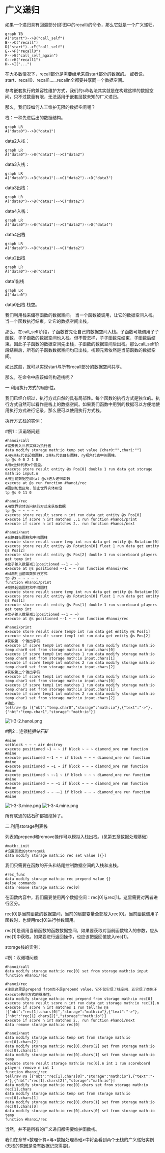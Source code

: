 # 广义递归

如果一个递归具有回溯部分(即图中的recall)的命令，那么它就是一个广义递归。

```mermaid
graph TB
A("start")-->B("call_self")
B-->C("recall")
D("start")-->E("call_self")
E-->F("recall0")
F-->G("call_self_again")
G-->H("recall1")
H-->I("...")
```

在大多数情况下，recall部分是需要继承来自start部分的数据的。
或者说，start、recall0、recall1......recalln全都要共享同一个数据空间。

参考嵌套执行的兼容性维护方式，我们的s命名法其实就是在构建这样的数据空间，只不过数量有限，无法适用于嵌套层数未知的广义递归。

那么，我们该如何人工维护无限的数据空间呢？

栈：一种先进后出的数据结构。

```mermaid
graph LR
A("data0")-->B("data1")
```

data2入栈：

```mermaid
graph LR
A("data0")-->B("data1")-->C("data2")
```

data3入栈：

```mermaid
graph LR
A("data0")-->B("data1")-->C("data2")-->D("data3")
```

data3出栈：

```mermaid
graph LR
A("data0")-->B("data1")-->C("data2")
```

data4入栈：

```mermaid
graph LR
A("data0")-->B("data1")-->C("data2")-->D("data4")
```

data4出栈

```mermaid
graph LR
A("data0")-->B("data1")-->C("data2")
```

data2出栈

```mermaid
graph LR
A("data0")-->B("data1")
```

data1出栈

```mermaid
graph LR
A("data0")
```

data0出栈
栈空。

我们利用栈来储存函数的数据空间。
当一个函数被调用，让它的数据空间入栈。当一个函数执行结束，让它的数据空间出栈。

那么，在call_self阶段，子函数首先让自己的数据空间入栈。子函数可能调用子子函数，子子函数的数据空间也入栈。但不管怎样，子子函数先结束，子函数后结束。因此子子函数的数据空间先出栈，子函数的数据空间后出栈。那么call_self阶段结束后，所有的子函数数据空间均已出栈，栈顶元素依然是当前函数的数据空间。

如此这般，就可以实现start与所有recall部分的数据空间共享。

那么，在命令中应该如何构造栈呢？

一.利用执行方式的局部性。

我们已经介绍过，执行方式自然的具有局部性。每个函数的执行方式是独立的。执行方式自然可以看作是栈上的数据空间。如果我们函数中用到的数据可以方便地使用执行方式进行记录，那么便可以使用执行方式栈。

执行方式栈的实例：

\#例1：汉诺塔问题

```mcfunction
#hanoi/call
#需要传入世界实体为执行者
data modify storage math:io temp set value {char0:"",char1:""}
#用y坐标代表起始圆柱，z坐标代表目标圆柱，ry视角代表中间圆柱。
tp @s 0 0 2 1 0
#用x坐标代表n个圆盘。
execute store result entity @s Pos[0] double 1 run data get storage math:io input.n
#用当前数据空间(at @s)进入递归函数
execute at @s run function #hanoi/rec
#回到加载区块，防止世界实体刷没
tp @s 0 11 0

#hanoi/rec
#用世界实体访问执行方式来获取数据
tp @s ~ ~ ~ ~ ~
execute store result score n int run data get entity @s Pos[0]
execute if score n int matches ..1 run function #hanoi/print
execute if score n int matches 2.. run function #hanoi/next

#hanoi/next
#交换目标圆柱和中间圆柱
execute store result score temp int run data get entity @s Rotation[0]
execute store result entity @s Rotation[0] float 1 run data get entity @s Pos[2]
execute store result entity @s Pos[2] double 1 run scoreboard players get temp int
#盘子输入数量减1(positioned ~-1 ~ ~)
execute at @s positioned ~-1 ~ ~ run function #hanoi/rec
#回溯到当前函数执行方式
tp @s ~ ~ ~ ~ ~
function #hanoi/print
#交换起始圆柱和中间圆柱
execute store result score temp int run data get entity @s Rotation[0]
execute store result entity @s Rotation[0] float 1 run data get entity @s Pos[1]
execute store result entity @s Pos[1] double 1 run scoreboard players get temp int
#盘子输入数量减1(positioned ~-1 ~ ~)
execute at @s positioned ~-1 ~ ~ run function #hanoi/rec

#hanoi/print
execute store result score temp0 int run data get entity @s Pos[1]
execute store result score temp1 int run data get entity @s Pos[2]
#获取第一个输出字符
execute if score temp0 int matches 0 run data modify storage math:io temp.char0 set from storage math:io input.chars[0]
execute if score temp0 int matches 1 run data modify storage math:io temp.char0 set from storage math:io input.chars[1]
execute if score temp0 int matches 2 run data modify storage math:io temp.char0 set from storage math:io input.chars[2]
#获取第二个输出字符
execute if score temp1 int matches 0 run data modify storage math:io temp.char1 set from storage math:io input.chars[0]
execute if score temp1 int matches 1 run data modify storage math:io temp.char1 set from storage math:io input.chars[1]
execute if score temp1 int matches 2 run data modify storage math:io temp.char1 set from storage math:io input.chars[2]
#输出
tellraw @a [{"nbt":"temp.char0","storage":"math:io"},{"text":"->"},{"nbt":"temp.char1","storage":"math:io"}]
```

![1-3-2.hanoi.png](./1-3-2.hanoi.png)

\#例2：连锁挖掘钻石矿

```mcfunction
#mine
setblock ~ ~ ~ air destroy
execute positioned ~1 ~ ~ if block ~ ~ ~ diamond_ore run function #mine
execute positioned ~-1 ~ ~ if block ~ ~ ~ diamond_ore run function #mine
execute positioned ~ ~1 ~ if block ~ ~ ~ diamond_ore run function #mine
execute positioned ~ ~-1 ~ if block ~ ~ ~ diamond_ore run function #mine
execute positioned ~ ~ ~1 if block ~ ~ ~ diamond_ore run function #mine
execute positioned ~ ~ ~-1 if block ~ ~ ~ diamond_ore run function #mine
```

![1-3-3.mine.png](./1-3-3.mine.png)
![1-3-4.mine.png](./1-3-4.mine.png)

所有联通的钻石矿都被挖掉了。

二.利用storage列表栈

列表的prepend和remove操作可以模拟入栈出栈。(见第五章数据处理基础)

```mcfunction
#math:_init
#设置函数的storage栈
data modify storage math:io rec set value [{}]
```

我们只需要在函数的开头和结尾控制数据空间的入栈和出栈。

```mcfunction
#rec_func
data modify storage math:io rec prepend value {}
#else commands
data remove storage math:io rec[0]
```

在函数内容中，我们需要使用两个数据空间：rec[0]与rec[1]。这里需要对两者进行区分。

rec[0]是当前函数的数据空间，当前的局部变量全部放入rec[0]。当前函数调用子函数时，也使用rec[0]进行参数调用。

rec[1]是调用当前函数的函数数据空间，如果要获取对当前函数输入的参数，应从rec[1]中获取。如果要进行返回操作，也应该把返回值放入rec[1]。

storage栈的实例：

\#例：汉诺塔问题

```mcfunction
#hanoi/call
data modify storage math:io rec[0] set from storage math:io input
function #hanoi/rec

#hanoi/rec
#注意这里是prepend from而不是prepend value，它不仅实现了栈空间，还实现了类似于execute执行方式的继承性。
data modify storage math:io rec prepend from storage math:io rec[0]
execute store result score n int run data get storage math:io rec[1].n
execute if score n int matches 1 run tellraw @a [{"nbt":"rec[1].chars[0]","storage":"math:io"},{"text":"->"},{"nbt":"rec[1].chars[2]","storage":"math:io"}]
execute if score n int matches 2.. run function #hanoi/next
data remove storage math:io rec[0]

#hanoi/next
data modify storage math:io temp set from storage math:io rec[0].chars[2]
data modify storage math:io rec[0].chars[2] set from storage math:io rec[0].chars[1]
data modify storage math:io rec[0].chars[1] set from storage math:io temp
execute store result storage math:io rec[0].n int 1 run scoreboard players remove n int 1
function #hanoi/rec
tellraw @a [{"nbt":"rec[1].chars[0]","storage":"math:io"},{"text":"->"},{"nbt":"rec[1].chars[2]","storage":"math:io"}]
data modify storage math:io rec[0].chars set from storage math:io rec[1].chars
data modify storage math:io temp set from storage math:io rec[0].chars[1]
data modify storage math:io rec[0].chars[1] set from storage math:io rec[0].chars[0]
data modify storage math:io rec[0].chars[0] set from storage math:io temp
function #hanoi/rec
```

当然，并不是所有的广义递归都需要维护函数栈。

我们在章节<数理计算>与<数据处理基础>中将会看到两个无栈的广义递归实例(无栈的原因是没有数据记录需要)。